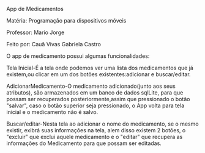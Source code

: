 App de Medicamentos

Matéria:
Programação para dispositivos móveis

Professor:
Mario Jorge

Feito por:
Cauã Vivas
Gabriela Castro

O app de medicamento possui algumas funcionalidades:

Tela Inicial-É a tela onde podemos ver uma lista dos medicamentos que já existem,ou clicar em um dos botões existentes:adicionar e buscar/editar.

AdicionarMedicamento-O medicamento adicionado(junto aos seus atributos), são armazenados em um banco de dados sqlLite, para que possam ser recuperados posteriormente,assim que pressionado o botão "salvar", caso o botão superior seja pressionado, o App volta para tela inicial e o medicamento não é salvo.

Buscar/editar-Nesta tela ao adicionar o nome do medicamento, se o mesmo existir, exibrá suas informações na tela, alem disso existem 2 botões, o "excluir" que exclui aquele medicamento e o "editar" que recupera as informações do Medicamento para que possam ser editadas.
